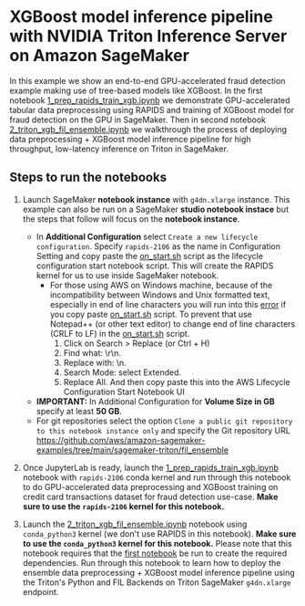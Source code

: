 # XGBoost model inference pipeline with NVIDIA Triton Inference Server on Amazon SageMaker

In this example we show an end-to-end GPU-accelerated fraud detection example making use of tree-based models like XGBoost. In the first notebook [1_prep_rapids_train_xgb.ipynb](1_prep_rapids_train_xgb.ipynb) we demonstrate GPU-accelerated tabular data preprocessing using RAPIDS and training of XGBoost model for fraud detection on the GPU in SageMaker. Then in second notebook [2_triton_xgb_fil_ensemble.ipynb](2_triton_xgb_fil_ensemble.ipynb) we walkthrough the process of deploying data preprocessing + XGBoost model inference pipeline for high throughput, low-latency inference on Triton in SageMaker. 

## Steps to run the notebooks
1. Launch SageMaker **notebook instance** with `g4dn.xlarge` instance. This example can also be run on a SageMaker **studio notebook instace** but the steps that follow will focus on the **notebook instance**.
    - In **Additional Configuration** select `Create a new lifecycle configuration`. Specify `rapids-2106` as the name in Configuration Setting and copy paste the [on_start.sh](on_start.sh) script as the lifecycle configuration start notebook script. This will create the RAPIDS kernel for us to use inside SageMaker notebook. 
        * For those using AWS on Windows machine, because of the incompatibility between Windows and Unix formatted text, especially in end of line characters you will run into this [error](https://stackoverflow.com/questions/63361229/how-do-you-write-lifecycle-configurations-for-sagemaker-on-windows) if you copy paste [on_start.sh](on_start.sh) script. To prevent that use Notepad++ (or other text editor) to change end of line characters (CRLF to LF) in the [on_start.sh](on_start.sh) script.
            1. Click on Search > Replace (or Ctrl + H)
            2. Find what: \r\n.
            3. Replace with: \n.
            4. Search Mode: select Extended.
            5. Replace All. And then copy paste this into the AWS Lifecycle Configuration Start Notebook UI
    - **IMPORTANT:** In Additional Configuration for **Volume Size in GB** specify at least **50 GB**.
    - For git repositories select the option `Clone a public git repository to this notebook instance only` and specify the Git repository URL https://github.com/aws/amazon-sagemaker-examples/tree/main/sagemaker-triton/fil_ensemble

2. Once JupyterLab is ready, launch the [1_prep_rapids_train_xgb.ipynb](1_prep_rapids_train_xgb.ipynb) notebook with `rapids-2106` conda kernel and run through this notebook to do GPU-accelerated data preprocessing and XGBoost training on credit card transactions dataset for fraud detection use-case. **Make sure to use the `rapids-2106` kernel for this notebook.**

3. Launch the [2_triton_xgb_fil_ensemble.ipynb](2_triton_xgb_fil_ensemble.ipynb) notebook using `conda_python3` kernel (we don't use RAPIDS in this notebook). **Make sure to use the `conda_python3` kernel for this notebook.**  Please note that this notebook requires that the [first notebook](1_prep_rapids_train_xgb.ipynb) be run to create the required dependencies. Run through this notebook to learn how to deploy the ensemble data preprocessing + XGBoost model inference pipeline using the Triton's Python and FIL Backends on Triton SageMaker `g4dn.xlarge` endpoint.
